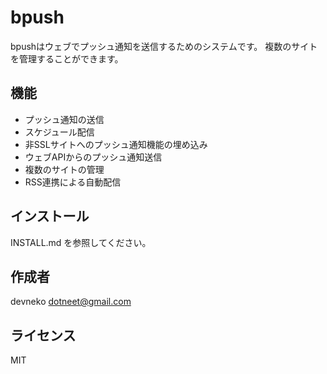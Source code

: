 # bpush

bpushはウェブでプッシュ通知を送信するためのシステムです。
複数のサイトを管理することができます。

## 機能

 - プッシュ通知の送信
 - スケジュール配信
 - 非SSLサイトへのプッシュ通知機能の埋め込み
 - ウェブAPIからのプッシュ通知送信
 - 複数のサイトの管理
 - RSS連携による自動配信

## インストール

INSTALL.md を参照してください。

## 作成者

devneko <dotneet@gmail.com>

## ライセンス

MIT

